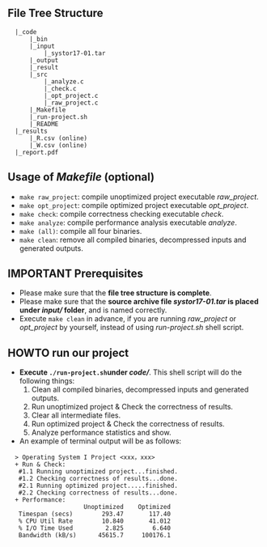 ## File Tree Structure
```
  |_code
      |_bin
      |_input
          |_systor17-01.tar
      |_output
      |_result
      |_src
          |_analyze.c
          |_check.c
          |_opt_project.c
          |_raw_project.c
      |_Makefile
      |_run-project.sh
      |_README
  |_results
      |_R.csv (online)
      |_W.csv (online)
  |_report.pdf
```

## Usage of *Makefile* (optional)
- ```make raw_project```: compile unoptimized project executable *raw_project*.
- ```make opt_project```: compile optimized project executable *opt_project*.
- ```make check```: compile correctness checking executable *check*.
- ```make analyze```: compile performance analysis executable *analyze*.
- ```make (all)```: compile all four binaries.
- ```make clean```: remove all compiled binaries, decompressed inputs and generated outputs.

## IMPORTANT Prerequisites
- Please make sure that the **file tree structure is complete**.
- Please make sure that the **source archive file *systor17-01.tar* is placed under *input/* folder**, and is named correctly.
- Execute ```make clean``` in advance, if you are running *raw_project* or *opt_project* by yourself, instead of using *run-project.sh* shell script.

## HOWTO run our project
- **Execute ```./run-project.sh```under *code/***. This shell script will do the following things:
    1. Clean all compiled binaries, decompressed inputs and generated outputs.
    2. Run unoptimized project & Check the correctness of results.
    3. Clear all intermediate files.
    4. Run optimized project & Check the correctness of results.
    5. Analyze performance statistics and show.
- An example of terminal output will be as follows:
```
  > Operating System I Project <xxx，xxx>
  + Run & Check:
   #1.1 Running unoptimized project...finished.
   #1.2 Checking correctness of results...done.
   #2.1 Running optimized project.....finished.
   #2.2 Checking correctness of results...done.
  + Performance:
                     Unoptimized    Optimized
   Timespan (secs)        293.47       117.40
   % CPU Util Rate        10.840       41.012
   % I/O Time Used         2.825        6.640
   Bandwidth (kB/s)      45615.7     100176.1
```
